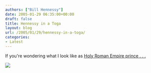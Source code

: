 ```yaml
---
authors: ["Bill Hennessy"]
date: 2005-01-29 06:35:00+00:00
draft: false
title: Hennessy in a Toga
layout: blog
url: /2005/01/29/hennessy-in-a-toga/
categories:
- Latest
---
```


If you're wondering what I look like as [Holy Roman Empire prince . . . ](https://blog.billhennessy.com/photos/hennessy/Bill-Lewis.jpg)

![](https://blog.billhennessy.com/aggbug.aspx?PostID=961)

